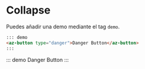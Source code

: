 <!-- markdownlint-disable MD031 MD033-->

# Collapse

Puedes añadir una demo mediante el tag `demo`.

```markdown
::: demo
<az-button type="danger">Danger Button</az-button>
:::
```

::: demo
<az-button type="danger">Danger Button</az-button>
:::
